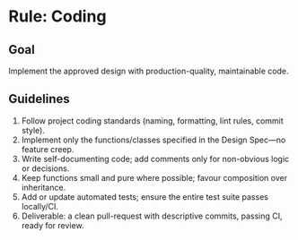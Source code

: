 Rule: Coding
=============

Goal
----
Implement the approved design with production-quality, maintainable code.

Guidelines
----------
1. Follow project coding standards (naming, formatting, lint rules, commit style).
2. Implement only the functions/classes specified in the Design Spec—no feature creep.
3. Write self-documenting code; add comments only for non-obvious logic or decisions.
4. Keep functions small and pure where possible; favour composition over inheritance.
5. Add or update automated tests; ensure the entire test suite passes locally/CI.
6. Deliverable: a clean pull-request with descriptive commits, passing CI, ready for review.
